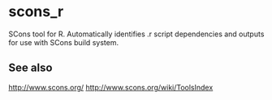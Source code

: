 scons_r
=======

SCons tool for R. Automatically identifies .r script dependencies and
outputs for use with SCons build system.


See also
--------
http://www.scons.org/
http://www.scons.org/wiki/ToolsIndex

